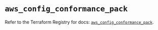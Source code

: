 # `aws_config_conformance_pack`

Refer to the Terraform Registry for docs: [`aws_config_conformance_pack`](https://registry.terraform.io/providers/hashicorp/aws/5.93.0/docs/resources/config_conformance_pack).
